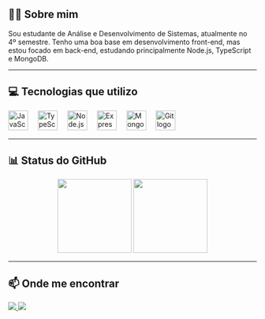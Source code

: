 <h2 align="left">👨‍💻 Sobre mim</h2>

<p align="left">
  Sou estudante de Análise e Desenvolvimento de Sistemas, atualmente no 4º semestre. Tenho uma boa base em desenvolvimento front-end, mas estou focado em back-end, estudando principalmente Node.js, TypeScript e MongoDB.
</p>

---

<h2 align="left">💻 Tecnologias que utilizo</h2>

<div align="left">
  <img src="https://cdn.jsdelivr.net/gh/devicons/devicon/icons/javascript/javascript-plain.svg" height="40" alt="JavaScript logo" />
  <img width="12" />
  <img src="https://cdn.jsdelivr.net/gh/devicons/devicon/icons/typescript/typescript-original.svg" height="40" alt="TypeScript logo" />
  <img width="12" />
  <img src="https://cdn.jsdelivr.net/gh/devicons/devicon/icons/nodejs/nodejs-original.svg" height="40" alt="Node.js logo" />
  <img width="12" />
  <img src="https://cdn.jsdelivr.net/gh/devicons/devicon/icons/express/express-original.svg" height="40" alt="Express logo" />
  <img width="12" />
  <img src="https://cdn.jsdelivr.net/gh/devicons/devicon/icons/mongodb/mongodb-original.svg" height="40" alt="MongoDB logo" />
  <img width="12" />
  <img src="https://cdn.jsdelivr.net/gh/devicons/devicon/icons/git/git-original.svg" height="40" alt="Git logo" />
</div>

---

<h2 align="left">📊 Status do GitHub</h2>

<div align="center">
  <img src="https://github-readme-stats.vercel.app/api?username=NatanPantoja&hide_title=false&hide_rank=false&show_icons=true&include_all_commits=true&count_private=true&theme=blue-green&locale=pt-br&custom_title=NatanPantoja&hide_border=false" height="150" />
  <img src="https://github-readme-stats.vercel.app/api/top-langs?username=NatanPantoja&layout=compact&langs_count=6&theme=gotham&hide_border=false" height="150" />
</div>

---

<h2 align="left">📫 Onde me encontrar</h2>

<div align="left">
  <a href="[https://www.linkedin.com/in/seu-usuario-linkedin/](https://www.linkedin.com/in/natanael-galv%C3%A3o-pantoja-cruz-a998862b2/)" target="_blank">
    <img src="https://img.shields.io/badge/LinkedIn-0077B5?style=flat-square&logo=linkedin&logoColor=white" />
  </a>
  <a href="mailto:seuemail@exemplo.com">
    <img src="https://img.shields.io/badge/Gmail-D14836?style=flat-square&logo=gmail&logoColor=white" />
  </a>
</div>
